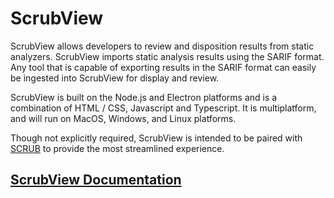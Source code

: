 # ScrubView
ScrubView allows developers to review and disposition results from static analyzers. ScrubView imports static analysis results using the SARIF format. Any tool that is capable of exporting results in the SARIF format can easily be ingested into ScrubView for display and review.

ScrubView is built on the Node.js and Electron platforms and is a combination of HTML / CSS, Javascript and Typescript. It is multiplatform, and will run on MacOS, Windows, and Linux platforms.

Though not explicitly required, ScrubView is intended to be paired with [SCRUB](https://github.com/nasa/scrub) to provide the most streamlined experience.


## [ScrubView Documentation](https://github.jpl.nasa.gov/pages/lbarner/ScrubView/)

